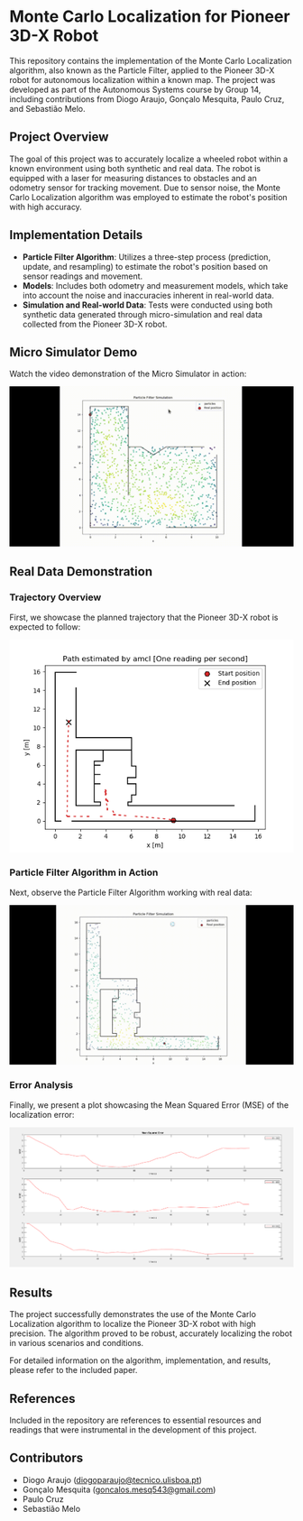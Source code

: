 # Monte Carlo Localization for Pioneer 3D-X Robot

This repository contains the implementation of the Monte Carlo Localization algorithm, also known as the Particle Filter, applied to the Pioneer 3D-X robot for autonomous localization within a known map. The project was developed as part of the Autonomous Systems course by Group 14, including contributions from Diogo Araujo, Gonçalo Mesquita, Paulo Cruz, and Sebastião Melo.

## Project Overview

The goal of this project was to accurately localize a wheeled robot within a known environment using both synthetic and real data. The robot is equipped with a laser for measuring distances to obstacles and an odometry sensor for tracking movement. Due to sensor noise, the Monte Carlo Localization algorithm was employed to estimate the robot's position with high accuracy.

## Implementation Details

- **Particle Filter Algorithm**: Utilizes a three-step process (prediction, update, and resampling) to estimate the robot's position based on sensor readings and movement.
- **Models**: Includes both odometry and measurement models, which take into account the noise and inaccuracies inherent in real-world data.
- **Simulation and Real-world Data**: Tests were conducted using both synthetic data generated through micro-simulation and real data collected from the Pioneer 3D-X robot.

<!-- ## Getting Started

To run the localization algorithm:

1. Clone the repository.
2. Install the required dependencies listed in `requirements.txt`.
3. Execute the main script to start the localization process using synthetic or real data. -->

## Micro Simulator Demo

Watch the video demonstration of the Micro Simulator in action:


![Particle Filter Demo](Micro_Simulator-Ex1.gif)
<!-- <img src="Micro_Simulator-Ex1.gif" width="500" height="300"> -->


## Real Data Demonstration

### Trajectory Overview

First, we showcase the planned trajectory that the Pioneer 3D-X robot is expected to follow:

![Planned Trajectory](Trajectory_of_the_robot_Real_data_MSE_Between_prediction_and_real_postion.png)

### Particle Filter Algorithm in Action

Next, observe the Particle Filter Algorithm working with real data:

![Particle Filter Demo](Real_data_Test.gif)

### Error Analysis

Finally, we present a plot showcasing the Mean Squared Error (MSE) of the localization error:

![MSE Plot](Real_data_MSE_Between_prediction_and_real_postion.png)

## Results

The project successfully demonstrates the use of the Monte Carlo Localization algorithm to localize the Pioneer 3D-X robot with high precision. The algorithm proved to be robust, accurately localizing the robot in various scenarios and conditions.

For detailed information on the algorithm, implementation, and results, please refer to the included paper.

## References

Included in the repository are references to essential resources and readings that were instrumental in the development of this project.

## Contributors

- Diogo Araujo (diogoparaujo@tecnico.ulisboa.pt)
- Gonçalo Mesquita (goncalos.mesq543@gmail.com)
- Paulo Cruz
- Sebastião Melo
